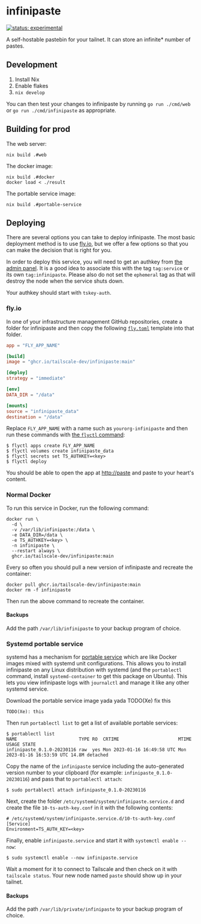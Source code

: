 # infinipaste

[![status: experimental](https://img.shields.io/badge/status-experimental-blue)](https://tailscale.com/kb/1167/release-stages/#experimental)

A self-hostable pastebin for your tailnet. It can store an infinite\*
number of pastes.

## Development

1. Install Nix
2. Enable flakes
3. `nix develop`

You can then test your changes to infinipaste by running `go run
./cmd/web` or `go run ./cmd/infinipaste` as appropriate.

## Building for prod

The web server:
```
nix build .#web
```

The docker image:
```
nix build .#docker
docker load < ./result
```

The portable service image:
```
nix build .#portable-service
```

## Deploying

There are several options you can take to deploy infinipaste. The most
basic deployment method is to use [fly.io](https://fly.io), but we
offer a few options so that you can make the decision that is right
for you.

In order to deploy this service, you will need to get an authkey from
[the admin panel](https://login.tailscale.com/admin/settings/keys). It
is a good idea to associate this with the tag `tag:service` or its own
`tag:infinipaste`. Please also do not set the `ephemeral` tag as that
will destroy the node when the service shuts down.

Your authkey should start with `tskey-auth`.

### fly.io

In one of your infrastructure management GitHub repositories, create a
folder for infinipaste and then copy the following
[`fly.toml`](https://fly.io/docs/reference/configuration/) template
into that folder.

```toml
app = "FLY_APP_NAME"

[build]
image = "ghcr.io/tailscale-dev/infinipaste:main"

[deploy]
strategy = "immediate"

[env]
DATA_DIR = "/data"

[mounts]
source = "infinipaste_data"
destination = "/data"
```

Replace `FLY_APP_NAME` with a name such as `yourorg-infinipaste` and
then run these commands with [the `flyctl` command](https://fly.io/docs/hands-on/install-flyctl/):

```console
$ flyctl apps create FLY_APP_NAME
$ flyctl volumes create infinipaste_data
$ flyctl secrets set TS_AUTHKEY=<key>
$ flyctl deploy
```

You should be able to open the app at [http://paste](http://paste) and
paste to your heart's content.

### Normal Docker

To run this service in Docker, run the following command:

```
docker run \
  -d \
  -v /var/lib/infinipaste:/data \
  -e DATA_DIR=/data \
  -e TS_AUTHKEY=<key> \
  -n infinipaste \
  --restart always \
  ghcr.io/tailscale-dev/infinipaste:main
```

Every so often you should pull a new version of infinipaste and
recreate the container:

```
docker pull ghcr.io/tailscale-dev/infinipaste:main
docker rm -f infinipaste
```

Then run the above command to recreate the container.

#### Backups

Add the path `/var/lib/infinipaste` to your backup program of choice.

### Systemd portable service

systemd has a mechanism for [portable
service](https://systemd.io/PORTABLE_SERVICES/) which are like Docker
images mixed with systemd unit configurations. This allows you to
install infinipaste on any Linux distribution with systemd (and the
`portablectl` command, install `systemd-container` to get this package
on Ubuntu). This lets you view infinipaste logs with `journalctl` and
manage it like any other systemd service.

Download the portable service image yada yada TODO(Xe) fix this

```console
TODO(Xe): this
```

Then run `portablectl list` to get a list of available portable
services:

```console
$ portablectl list
NAME                       TYPE RO  CRTIME                      MTIME                       USAGE STATE
infinipaste_0.1.0-20230116 raw  yes Mon 2023-01-16 16:49:58 UTC Mon 2023-01-16 16:53:59 UTC 14.8M detached
```

Copy the name of the `infinipaste` service including the
auto-generated version number to your clipboard (for example:
`infinipaste_0.1.0-20230116`) and pass that to `portablectl attach`:

```console
$ sudo portablectl attach infinipaste_0.1.0-20230116
```

Next, create the folder `/etc/systemd/system/infinipaste.service.d`
and create the file `10-ts-auth-key.conf` in it with the following contents:

```systemd
# /etc/systemd/system/infinipaste.service.d/10-ts-auth-key.conf
[Service]
Environment=TS_AUTH_KEY=<key>
```

Finally, enable `infinipaste.service` and start it with `systemctl
enable --now`:

```console
$ sudo systemctl enable --now infinipaste.service
```

Wait a moment for it to connect to Tailscale and then check on it with
`tailscale status`. Your new node named `paste` should show up in your
tailnet.

#### Backups

Add the path `/var/lib/private/infinipaste` to your backup program of
choice.
